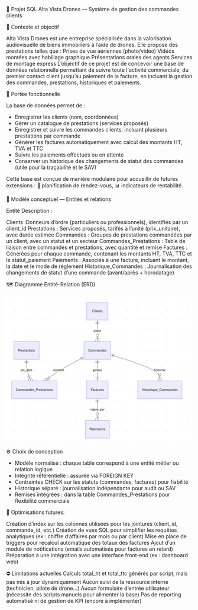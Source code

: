 🔖 Projet SQL
Alta Vista Drones — Système de gestion des commandes clients

📍 Contexte et objectif

Alta Vista Drones est une entreprise spécialisée dans la valorisation audiovisuelle de biens immobiliers à l’aide de drones. Elle propose des prestations telles que :
  Prises de vue aériennes (photo/vidéo)
  Vidéos montées avec habillage graphique
  Présentations orales des agents
  Services de montage express
L’objectif de ce projet est de concevoir une base de données relationnelle permettant de suivre toute l'activité commerciale, du premier contact client jusqu’au paiement de la facture, en incluant la gestion des commandes, prestations, historiques et paiements.

🎯 Portée fonctionnelle

La base de données permet de :
- Enregistrer les clients (nom, coordonnées)
- Gérer un catalogue de prestations (services proposés)
- Enregistrer et suivre les commandes clients, incluant plusieurs prestations par commande
- Générer les factures automatiquement avec calcul des montants HT, TVA et TTC
- Suivre les paiements effectués ou en attente
- Conserver un historique des changements de statut des commandes (utile pour la traçabilité et le SAV)
  
Cette base est conçue de manière modulaire pour accueillir de futures extensions :
  📅 planification de rendez-vous,
  📊 indicateurs de rentabilité.


🧩 Modèle conceptuel — Entités et relations

Entité	Description :

Clients	:Donneurs d’ordre (particuliers ou professionnels), identifiés par un client_id
Prestations :	Services proposés, tarifés à l’unité (prix_unitaire), avec durée estimée
Commandes	: Groupes de prestations commandées par un client, avec un statut et un secteur
Commandes_Prestations	: Table de liaison entre commandes et prestations, avec quantité et remise
Factures	: Générées pour chaque commande, contenant les montants HT, TVA, TTC et le statut_paiement
Paiements	: Associés à une facture, incluant le montant, la date et le mode de règlement
Historique_Commandes :	Journalisation des changements de statut d’une commande (avant/après + horodatage)

🗺️ Diagramme Entité-Relation (ERD)

![Diagramme ER](er_diagram.png)

⚙️ Choix de conception

 - Modèle normalisé : chaque table correspond à une entité métier ou relation logique
 - Intégrité référentielle : assurée via FOREIGN KEY
 - Contraintes CHECK sur les statuts (commandes, factures) pour fiabilité
 - Historique séparé : journalisation indépendante pour audit ou SAV
 - Remises intégrées : dans la table Commandes_Prestations pour flexibilité commerciale

🚀 Optimisations futures: 

Création d’index sur les colonnes utilisées pour les jointures (client_id, commande_id, etc.)
Création de vues SQL pour simplifier les requêtes analytiques (ex : chiffre d’affaires par mois ou par client)
Mise en place de triggers pour recalcul automatique des totaux des factures
Ajout d’un module de notifications (emails automatisés pour factures en retard)
Préparation à une intégration avec une interface front-end (ex : dashboard web)

⛔ Limitations actuelles
Calculs total_ht et total_ttc générés par script, mais pas mis à jour dynamiquement
Aucun suivi de la ressource interne (technicien, pilote de drone…)
Aucun formulaire d’entrée utilisateur (nécessite des scripts manuels pour alimenter la base)
Pas de reporting automatisé ni de gestion de KPI (encore à implémenter)
